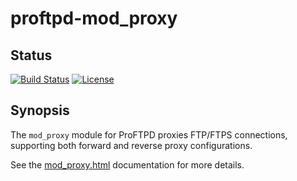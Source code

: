 proftpd-mod_proxy
=================

Status
------
[![Build Status](https://travis-ci.org/Castaglia/proftpd-mod_proxy.svg?branch=master)](https://travis-ci.org/Castaglia/proftpd-mod_proxy)
[![License](https://img.shields.io/badge/license-GPL-brightgreen.svg)](https://img.shields.io/badge/license-GPL-brightgreen.svg)


Synopsis
--------

The `mod_proxy` module for ProFTPD proxies FTP/FTPS connections, supporting
both forward and reverse proxy configurations.

See the [mod_proxy.html](https://htmlpreview.github.io/?https://github.com/Castaglia/proftpd-mod_proxy/blob/master/mod_proxy.html) documentation for more details.
